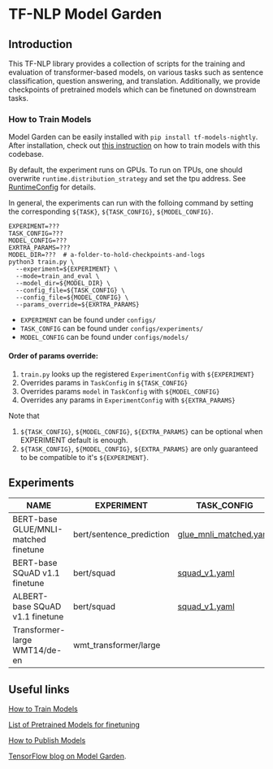 # TF-NLP Model Garden

## Introduction

This TF-NLP library provides a collection of scripts for the training and
evaluation of transformer-based models, on various tasks such as sentence
classification, question answering, and translation. Additionally, we provide
checkpoints of pretrained models which can be finetuned on downstream tasks.

### How to Train Models

Model Garden can be easily installed with
`pip install tf-models-nightly`. After installation, check out
[this instruction](https://github.com/tensorflow/models/blob/master/official/nlp/docs/train.md)
on how to train models with this codebase.


By default, the experiment runs on GPUs. To run on TPUs, one should overwrite
`runtime.distribution_strategy` and set the tpu address. See [RuntimeConfig](https://github.com/tensorflow/models/blob/master/official/core/config_definitions.py) for details.

In general, the experiments can run with the folloing command by setting the
corresponding `${TASK}`, `${TASK_CONFIG}`, `${MODEL_CONFIG}`.
```
EXPERIMENT=???
TASK_CONFIG=???
MODEL_CONFIG=???
EXRTRA_PARAMS=???
MODEL_DIR=???  # a-folder-to-hold-checkpoints-and-logs
python3 train.py \
  --experiment=${EXPERIMENT} \
  --mode=train_and_eval \
  --model_dir=${MODEL_DIR} \ 
  --config_file=${TASK_CONFIG} \
  --config_file=${MODEL_CONFIG} \
  --params_override=${EXRTRA_PARAMS}
``` 

* `EXPERIMENT` can be found under `configs/`
* `TASK_CONFIG` can be found under `configs/experiments/`
* `MODEL_CONFIG` can be found under `configs/models/`

#### Order of params override:
1. `train.py` looks up the registered `ExperimentConfig` with `${EXPERIMENT}`
2. Overrides params in `TaskConfig` in `${TASK_CONFIG}`
3. Overrides params `model` in `TaskConfig` with `${MODEL_CONFIG}`
4. Overrides any params in `ExperimentConfig` with `${EXTRA_PARAMS}`

Note that 
1. `${TASK_CONFIG}`, `${MODEL_CONFIG}`, `${EXTRA_PARAMS}` can be optional when EXPERIMENT default is enough.
2. `${TASK_CONFIG}`, `${MODEL_CONFIG}`, `${EXTRA_PARAMS}` are only guaranteed to be compatible to it's `${EXPERIMENT}`.

## Experiments

| NAME          | EXPERIMENT                     | TASK_CONFIG  | MODEL_CONFIG | EXRTRA_PARAMS |
| ----------------- | ------------------------ | ------- | -------- | ----------- |
| BERT-base GLUE/MNLI-matched finetune | bert/sentence_prediction | [glue_mnli_matched.yaml](https://github.com/tensorflow/models/blob/master/official/nlp/configs/experiments/glue_mnli_matched.yaml) | [bert_en_uncased_base.yaml](https://github.com/tensorflow/models/blob/master/official/nlp/configs/models/bert_en_uncased_base.yaml) | <details> <summary>data and bert-base init</summary>task.train_data.input_path=/path-to-your-training-data,task.validation_data.input_path=/path-to-your-val-data,task.hub_module_url=https://tfhub.dev/tensorflow/bert_en_uncased_L-12_H-768_A-12/4 </details> |
| BERT-base SQuAD v1.1 finetune        | bert/squad               | [squad_v1.yaml](https://github.com/tensorflow/models/blob/master/official/nlp/configs/experiments/squad_v1.yaml) | [bert_en_uncased_base.yaml](https://github.com/tensorflow/models/blob/master/official/nlp/configs/models/bert_en_uncased_base.yaml) | <details> <summary>data and bert-base init</summary>task.train_data.input_path=/path-to-your-training-data,task.validation_data.input_path=/path-to-your-val-data,task.hub_module_url=https://tfhub.dev/tensorflow/bert_en_uncased_L-12_H-768_A-12/4 </details> |
|ALBERT-base SQuAD v1.1 finetune | bert/squad   | [squad_v1.yaml](https://github.com/tensorflow/models/blob/master/official/nlp/configs/experiments/squad_v1.yaml) | [albert_base.yaml](https://github.com/tensorflow/models/blob/master/official/nlp/configs/models/albert_base.yaml)| <details> <summary>data and albert-base init</summary>task.train_data.input_path=/path-to-your-training-data,task.validation_data.input_path=/path-to-your-val-data,task.hub_module_url=https://tfhub.dev/tensorflow/albert_en_base/3 </details>|
| Transformer-large WMT14/de-en |wmt_transformer/large|  | <details> <summary>ende-32k sentencepiece</summary>task.sentencepiece_model_path='gs://tf_model_garden/nlp/transformer_wmt/ende_bpe_32k.model'</details> | 


## Useful links

[How to Train Models](https://github.com/tensorflow/models/blob/master/official/nlp/docs/train.md)

[List of Pretrained Models for finetuning](https://github.com/tensorflow/models/blob/master/official/nlp/docs/pretrained_models.md)

[How to Publish Models](https://github.com/tensorflow/models/blob/master/official/nlp/docs/tfhub.md)

[TensorFlow blog on Model Garden](https://blog.tensorflow.org/2020/03/introducing-model-garden-for-tensorflow-2.html).

